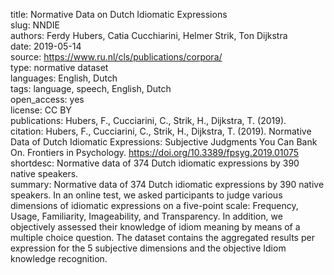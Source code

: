 title: Normative Data on Dutch Idiomatic Expressions  
slug: NNDIE  
authors: Ferdy Hubers, Catia Cucchiarini, Helmer Strik, Ton Dijkstra  
date: 2019-05-14  
source: https://www.ru.nl/cls/publications/corpora/  
type: normative dataset  
languages: English, Dutch  
tags: language, speech, English, Dutch  
open_access: yes  
license: CC BY  
publications: Hubers, F., Cucciarini, C., Strik, H., Dijkstra, T. (2019).     
citation: Hubers, F., Cucciarini, C., Strik, H., Dijkstra, T. (2019). Normative Data of Dutch Idiomatic Expressions: Subjective Judgments You Can Bank On. Frontiers in Psychology. https://doi.org/10.3389/fpsyg.2019.01075  
shortdesc: Normative data of 374 Dutch idiomatic expressions by 390 native speakers.  
summary: Normative data of 374 Dutch idiomatic expressions by 390 native speakers. In an online test, we asked participants to judge various dimensions of idiomatic expressions on a five-point scale: Frequency, Usage, Familiarity, Imageability, and Transparency. In addition, we objectively assessed their knowledge of idiom meaning by means of a multiple choice question. The dataset contains the aggregated results per expression for the 5 subjective dimensions and the objective Idiom knowledge recognition.  
